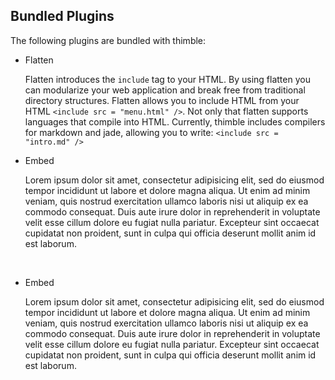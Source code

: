 ## Bundled Plugins ##

The following plugins are bundled with thimble:

* Flatten

  Flatten introduces the `include` tag to your HTML. By using flatten you can modularize your web application and break free from traditional directory structures. Flatten allows you to include HTML from your HTML `<include src = "menu.html" />`. Not only that flatten supports languages that compile into HTML. Currently, thimble includes compilers for markdown and jade, allowing you to write: `<include src = "intro.md" />`

* Embed 

  Lorem ipsum dolor sit amet, consectetur adipisicing elit, sed do eiusmod tempor incididunt ut labore et dolore magna aliqua. Ut enim ad minim veniam, quis nostrud exercitation ullamco laboris nisi ut aliquip ex ea commodo consequat. Duis aute irure dolor in reprehenderit in voluptate velit esse cillum dolore eu fugiat nulla pariatur. Excepteur sint occaecat cupidatat non proident, sunt in culpa qui officia deserunt mollit anim id est laborum.

&nbsp;

* Embed

    Lorem ipsum dolor sit amet, consectetur adipisicing elit, sed do eiusmod tempor incididunt ut labore et dolore magna aliqua. Ut enim ad minim veniam, quis nostrud exercitation ullamco laboris nisi ut aliquip ex ea commodo consequat. Duis aute irure dolor in reprehenderit in voluptate velit esse cillum dolore eu fugiat nulla pariatur. Excepteur sint occaecat cupidatat non proident, sunt in culpa qui officia deserunt mollit anim id est laborum.